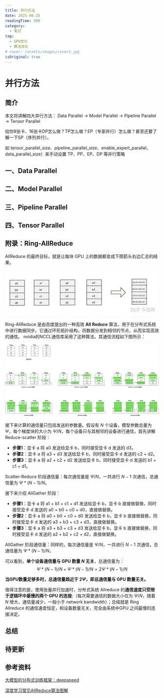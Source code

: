 ```yaml
---
title: 并行方法
date: 2025-06-25
readingTime: 300
category:
  - 笔记
tag:
  - GPU优化
  - 算法优化
# cover: /assets/images/cover3.jpg
isOriginal: true
---
```


# 并行方法 

## 简介

本文将讲解四大并行方法：
Data Parallel -> Model Parallel -> Pipeline Parallel -> Tensor Parallel

给你8张卡、16张卡DP怎么做？TP怎么做？EP（专家并行）怎么做？甚至还要了解一下SP（序列并行）。

如 tensor_parallel_size、pipeline_parallel_size、enable_expert_parallel、data_parallel_size）来手动设置 TP、PP、EP、DP 等并行策略

<!-- more -->

## 一、Data Parallel



## 二、Model Parallel


## 三、Pipeline Parallel


## 四、Tensor Parallel


## 附录：Ring-AllReduce

AllReduce 的最终目标，就是让每块 GPU 上的数据都变成下图箭头右边汇总的结果。

![](Figure/parallel/all_reduce.jpg)


Ring-AllReduce 是由百度提出的一种高效 **All Reduce** 算法，用于在分布式系统中进行数据同步。它通过环形拓扑结构，将数据分发到相邻的节点，从而实现高效的通信。
nvidia的NCCL通信库采用了这种算法。其通信流程如下图所示：

![](Figure/parallel/ringallreduce.jpg)

接下来计算的通信量只包括发送的参数量。假设有 $N$ 个设备，模型参数总量为 $\Psi$，每个梯度块的大小为 $\Psi/N$，每个设备只与其相邻的设备进行通信，首先讲解 Reduce-scatter 阶段：

- **步骤1**：显卡 a 将 a0 发送给显卡 b，同时接受显卡 d 发送的 d3。
- **步骤2**：显卡 a 将 a3 + d3 发送给显卡 b，同时接受显卡 d 发送的 c2 + d2。
- **步骤3**：显卡 a 将 a2 + c2 + d2 发送给显卡 b，同时接受显卡 d 发送的 b1 + c1 + d1。

Scatter-Reduce 阶段通信量：每次通信量是 $\Psi/N$，一共进行 $N-1$ 次通信，总通信量为 $\Psi*(N-1)/N$。

接下来介绍 AllGather 阶段：

- **步骤1**：显卡 a 将 a1 + b1 + c1 + d1 发送给显卡 b，显卡 b 直接做替换，同时接受显卡 d 发送的 a0 + b0 + c0 + d0，直接做替换。
- **步骤2**：显卡 a 将 a0 + b0 + c0 + d0 发送给显卡 b，显卡 b 直接做替换，同时接受显卡 d 发送的 a3 + b3 + c3 + d3，直接做替换。
- **步骤3**：显卡 a 将 a3 + b3 + c3 + d3 发送给显卡 b，显卡 b 直接做替换，同时接受显卡 d 发送的 a2 + b2 + c2 + d2，直接做替换。

AllGather 阶段通信量：同样的，每次通信量是 $\Psi/N$，一共进行 $N-1$ 次通信，总通信量为 $\Psi*(N-1)/N$。

可以看到，**单个设备通信量与 GPU 数量 $N$ 无关**，总通信量为：
$$
\Psi*(N-1)/N + \Psi*(N-1)/N = 2\Psi*(N-1)/N
$$

**当GPU数量足够多时，总通信量趋近于 $2\Psi$，即总通信量与 GPU 数量无关。**

值得注意的是，使用张量并行加速时，分布式系统 Allreduce 的**通信速度只受限于逻辑环中最慢的两个 GPU 的连接**;（每次需要通信的数据大小仅为 $\Psi/N$，随着 $N$ 增大，通信量减少，一般小于 network bandwidth）；总结就是 Ring Allreduce 的通信速度恒定，和设备数量无关，完全由系统中GPU 之间最慢的连接决定。

## 总结



## 待更新

## 参考资料


[大模型的分布式训练框架：deepspeed](https://mp.weixin.qq.com/s/kYeNjMsesfKfoZtJPRkciA)

[深度学习常见AllReduce算法图解](https://zhuanlan.zhihu.com/p/469942194)
